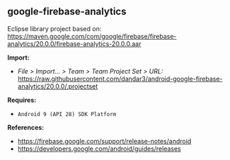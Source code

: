 ## google-firebase-analytics

Eclipse library project based on:<br/>
https://maven.google.com/com/google/firebase/firebase-analytics/20.0.0/firebase-analytics-20.0.0.aar

**Import:**
- _File > Import... > Team > Team Project Set > URL:_<br/>
  https://raw.githubusercontent.com/dandar3/android-google-firebase-analytics/20.0.0/.projectset

**Requires:**
- `Android 9 (API 28) SDK Platform`

**References:**
- https://firebase.google.com/support/release-notes/android
- https://developers.google.com/android/guides/releases